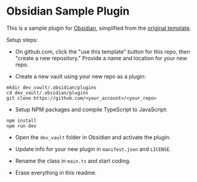 # Obsidian Sample Plugin

This is a sample plugin for [Obsidian](https://obsidian.md), simplified from the
[original template](https://github.com/obsidianmd/obsidian-sample-plugin).

Setup steps:

- On github.com, click the "use this template" button for this repo, then "create a new repository."
  Provide a name and location for your new repo.

- Create a new vault using your new repo as a plugin:

```
mkdir dev_vault/.obsidian/plugins
cd dev_vault/.obsidian/plugins
git clone https://github.com/<your_account>/<your_repo>
```

- Setup NPM packages and compile TypeScript to JavaScript:

```
npm install
npm run dev
```

- Open the `dev_vault` folder in Obsidian and activate the plugin.

- Update info for your new plugin in `manifest.json` and `LICENSE`.

- Rename the class in `main.ts` and start coding.

- Erase everything in this readme.
